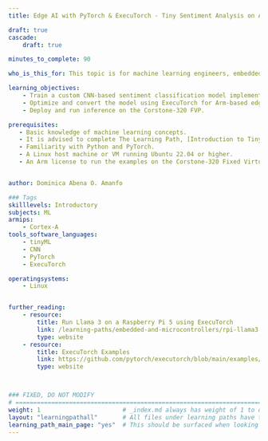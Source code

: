 ```yaml
---
title: Edge AI with PyTorch & ExecuTorch - Tiny Sentiment Analysis on Arm

draft: true
cascade:
    draft: true

minutes_to_complete: 90

who_is_this_for: This topic is for machine learning engineers, embedded AI developers, and researchers interested in deploying TinyML models for NLP on Arm-based edge devices using PyTorch and ExecuTorch.

learning_objectives:
    - Train a custom CNN-based sentiment classification model implemented in PyTorch.
    - Optimize and convert the model using ExecuTorch for Arm-based edge devices.
    - Deploy and run inference on the Corstone-320 FVP.

prerequisites:
   - Basic knowledge of machine learning concepts.
   - It is advised to complete The Learning Path, [Introduction to TinyML on Arm using PyTorch and ExecuTorch](/learning-paths/embedded-and-microcontrollers/introduction-to-tinyml-on-arm) before starting this learning path.
   - Familiarity with Python and PyTorch.
   - A Linux host machine or VM running Ubuntu 22.04 or higher.
   - An Arm license to run the examples on the Corstone-320 Fixed Virtual Platform (FVP), for hands-on deployment.


author: Dominica Abena O. Amanfo

### Tags
skilllevels: Introductory
subjects: ML
armips:
    - Cortex-A
tools_software_languages:
    - tinyML
    - CNN
    - PyTorch
    - ExecuTorch

operatingsystems:
    - Linux


further_reading:
    - resource:
        title: Run Llama 3 on a Raspberry Pi 5 using ExecuTorch
        link: /learning-paths/embedded-and-microcontrollers/rpi-llama3
        type: website
    - resource:
        title: ExecuTorch Examples
        link: https://github.com/pytorch/executorch/blob/main/examples/README.md
        type: website



### FIXED, DO NOT MODIFY
# ================================================================================
weight: 1                       # _index.md always has weight of 1 to order correctly
layout: "learningpathall"       # All files under learning paths have this same wrapper
learning_path_main_page: "yes"  # This should be surfaced when looking for related content. Only set for _index.md of learning path content.
---
```

